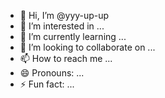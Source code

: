 - 👋 Hi, I’m @yyy-up-up
- 👀 I’m interested in ...
- 🌱 I’m currently learning ...
- 💞️ I’m looking to collaborate on ...
- 📫 How to reach me ...
- 😄 Pronouns: ...
- ⚡ Fun fact: ...

<!---
yyy-up-up/yyy-up-up is a ✨ special ✨ repository because its `README.md` (this file) appears on your GitHub profile.
You can click the Preview link to take a look at your changes.
--->
